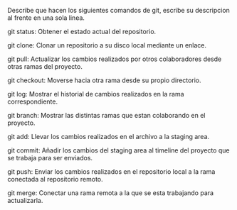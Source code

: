 Describe que hacen los siguientes comandos de git, escribe su descripcion al frente en una sola linea.

git status: Obtener el estado actual del repositorio.

git clone: Clonar un repositorio a su disco local mediante un enlace.

git pull:  Actualizar los cambios realizados por otros colaboradores desde otras ramas del proyecto. 

git checkout: Moverse hacia otra rama desde su propio directorio.  

git log: Mostrar el historial de cambios realizados en la rama correspondiente. 

git branch: Mostrar las distintas ramas que estan colaborando en el proyecto.

git add: Llevar los cambios realizados en el archivo a la staging area.

git commit: Añadir los cambios del staging area al timeline del proyecto que se trabaja para ser enviados. 

git push: Enviar los cambios realizados en el repositorio local a la rama conectada al repositorio remoto. 

git merge: Conectar una rama remota a la que se esta trabajando para actualizarla.